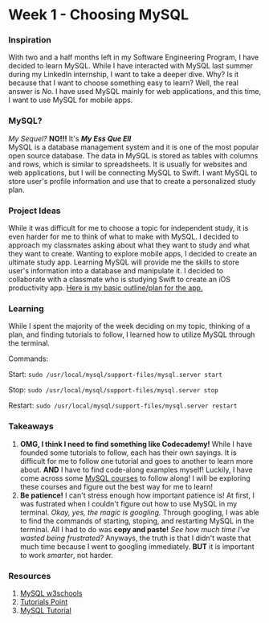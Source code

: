# Week 1 - Choosing MySQL

### Inspiration
With two and a half months left in my Software Engineering Program, I have decided to learn MySQL. While I have interacted with MySQL last summer during my LinkedIn internship, I want to take a deeper dive. Why? Is it because that I want to choose something easy to learn? Well, the real answer is *No.* I have used MySQL mainly for web applications, and this time, I want to use MySQL for mobile apps. 

### MySQL? 
*My Sequel?* **NO!!!** It's **_My Ess Que Ell_** <br>
MySQL is a database management system and it is one of the most popular open source database. The data in MySQL is stored as tables with columns and rows, which is similar to spreadsheets. It is usually for websites and web applications, but I will be connecting MySQL to Swift. I want MySQL to store user's profile information and use that to create a personalized study plan. 

### Project Ideas
While it was difficult for me to choose a topic for independent study, it is even harder for me to think of what to make with MySQL. I decided to approach my classmates asking about what they want to study and what they want to create. Wanting to explore mobile apps, I decided to create an ultimate study app. Learning MySQL will provide me the skills to store user's information into a database and manipulate it. I decided to collaborate with a classmate who is studying Swift to create an iOS productivity app. [Here is my basic outline/plan for the app.](https://docs.google.com/document/d/1jVP6avRuHRjs74tW0UkRaqfO9g4v46KwGnVp8TTLzd4/edit?usp=sharing)

### Learning
While I spent the majority of the week deciding on my topic, thinking of a plan, and finding tutorials to follow, I learned how to utilize MySQL through the terminal.

Commands:

Start:
```sudo /usr/local/mysql/support-files/mysql.server start```

Stop:
```sudo /usr/local/mysql/support-files/mysql.server stop```

Restart:
```sudo /usr/local/mysql/support-files/mysql.server restart```

### Takeaways
1. **OMG, I think I need to find something like Codecademy!** While I have founded some tutorials to follow, each has their own sayings. It is difficult for me to follow one tutorial and goes to another to learn more about. **AND** I have to find code-along examples myself! Luckily, I have come across some [MySQL courses](https://www.udemy.com/topic/mysql/) to follow along! I will be exploring these courses and figure out the best way for me to learn!
2. **Be patience!** I can't stress enough how important patience is! At first, I was fustrated when I couldn't figure out how to use MySQL in my terminal. *Okay, yes, the magic is googling.* Through googling, I was able to find the commands of starting, stoping, and restarting MySQL in the terminal. All I had to do was **copy and paste!** *See how much time I've wasted being frustrated?* Anyways, the truth is that I didn't waste that much time because I went to googling immediately. **BUT** it is important to work *smarter*, not harder.  


### Resources
1. [MySQL w3schools](https://www.w3schools.com/php/php_mysql_intro.asp)
2. [Tutorials Point](https://www.tutorialspoint.com/mysql/index.htm)
3. [MySQL Tutorial](http://www.mysqltutorial.org/)
